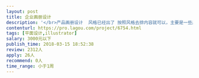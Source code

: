 ```yaml
---                
layout: post       
title: 企业画册设计           
description: '</br>产品画册设计  风格已经出了 按照风格去排内容就可以，主要是一些产品的图片和功能点的排版 不是很复杂 30p左右</br>'     
contenturl: https://pro.lagou.com/project/6754.html      
tags: [平面设计,illustrator]            
salary: 3000元以下          
publish_time: 2018-03-15 18:52:38         
review: 2312人                   
apply: 26人                   
recommend: 0人                   
time_range: 小于1周              
---                 
```

